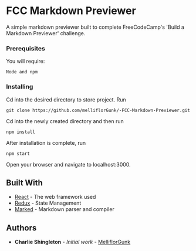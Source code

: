 # FCC Markdown Previewer

A simple markdown previewer built to complete FreeCodeCamp's 'Build a Markdown Previewer' challenge.


### Prerequisites

You will require:

```
Node and npm
```

### Installing

Cd into the desired directory to store project. Run

```
git clone https://github.com/melliflorGunk/-FCC-Markdown-Previewer.git
```

Cd into the newly created directory and then run

```
npm install
```

After installation is complete, run 

```
npm start
```

Open your browser and navigate to localhost:3000.


## Built With

* [React](https://facebook.github.io/react/) - The web framework used
* [Redux](https://github.com/reactjs/redux) - State Management
* [Marked](https://github.com/chjj/marked) - Markdown parser and compiler

## Authors

* **Charlie Shingleton** - *Initial work* - [MelliflorGunk](https://github.com/melliflorGunk)


